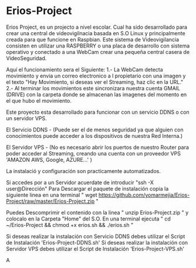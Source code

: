 # Erios-Project
Erios Project, es un projecto a nivel escolar. Cual ha sido desarrollado para crear una central de videovigilnacia basada en S.O Linux y principalmente creada para que funcione en Raspbian.
Este sistema de Videovigilancia consisten en utilizar una RASPBERRY o una placa de desarrollo con sistema operativo y conectado a una WebCam crear una pequeña central casera de VideoSeguridad.

Aquí el funcionamiento sera el Siguiente:
1.-  La WebCam detecta movimiento y envia un correo electronico a l propietario con una imagen y el texto "Hay Movimiento, si deseas ver el Streaming, haz clic en la URL."
2.- Al terminar los movimientos este sincronizara nuestra cuenta GMAIL (DRIVE)  con la carpeta donde se almacenan las imagenes del momento en el que hubo el movimiento.

Este proyecto esta desarrollado para funcionar con un servicio DDNS o con un servidor VPS.

El Servicio DDNS -  (Puede ser el de menos seguridad ya que alguien con conocimientos puede acceder a los dispositivos de nuestra Red Interna.)

El Servidor VPS - (No es necesario abrir los puertos de nuestro Router para poder acceder al Streaming, creando una cuenta con un proveedor VPS 'AMAZON AWS, Google, AZURE...' )

La instalació y configuración son practicamente automatizados.

Si accedes por a un Servidor acuerdate de introducir "ssh -X  user@Dirección"
Para Descargar el paquete de instalación copia la siguiente linea en una terminal " wget https://github.com/yomarmejia/Erios-Project/raw/master/Erios-Project.zip "

Puedes Descomprimir el contenido con la linea " unzip Erios-Project.zip " y colocalo en la Carpeta "Home" del S.O.
En una terminal ejecuta " cd ~/Erios-Project && chmod +x erios.sh  && ./erios.sh "

Si deseas realizar la instalación con Servicio DDNS debes utilizar el Script de Instalación 'Erios-Project-DDNS.sh'
Si deseas realizar la instalación con Servidor VPS debes  utilizar el Script de Instalación 'Erios-Project-VPS.sh'

A
